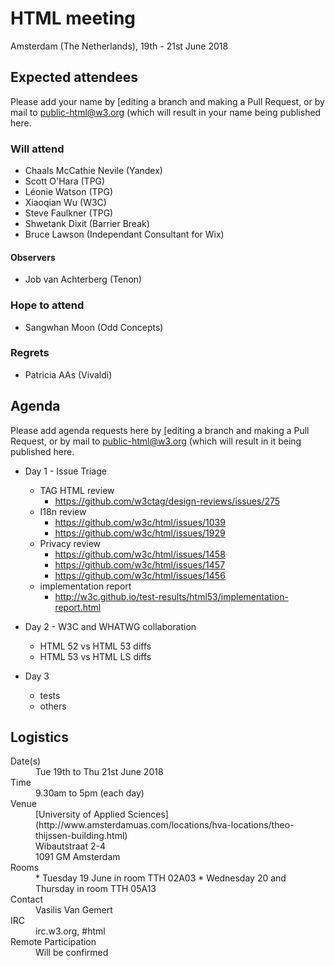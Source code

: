 # HTML meeting

Amsterdam (The Netherlands), 19th - 21st June 2018

## Expected attendees
Please add your name by [editing a branch and making a Pull Request, or by mail to public-html@w3.org (which will result in your name being published here.

### Will attend
* Chaals McCathie Nevile (Yandex)
* Scott O'Hara (TPG)
* Léonie Watson (TPG)
* Xiaoqian Wu (W3C)
* Steve Faulkner (TPG)
* Shwetank Dixit (Barrier Break)
* Bruce Lawson (Independant Consultant for Wix)

#### Observers
* Job van Achterberg (Tenon)

### Hope to attend
* Sangwhan Moon (Odd Concepts)

### Regrets
* Patricia AAs (Vivaldi)

## Agenda
Please add agenda requests here by [editing a branch and making a Pull Request, or by mail to public-html@w3.org (which will result in it being published here.

* Day 1 - Issue Triage
  * TAG HTML review
    * https://github.com/w3ctag/design-reviews/issues/275
  * I18n review
    * https://github.com/w3c/html/issues/1039
    * https://github.com/w3c/html/issues/1929
  * Privacy review
    * https://github.com/w3c/html/issues/1458
    * https://github.com/w3c/html/issues/1457
    * https://github.com/w3c/html/issues/1456
  * implementation report
    * http://w3c.github.io/test-results/html53/implementation-report.html


* Day 2 - W3C and WHATWG collaboration
  * HTML 52 vs HTML 53 diffs
  * HTML 53 vs HTML LS diffs

* Day 3
  * tests
  * others


## Logistics

<dl>
<dt>Date(s)</dt>
<dd>Tue 19th to Thu 21st June 2018</dd>
<dt>Time</dt>
<dd>9.30am to 5pm (each day)</dd>
<dt>Venue</dt>
<dd>
[University of Applied Sciences](http://www.amsterdamuas.com/locations/hva-locations/theo-thijssen-building.html)<br>
Wibautstraat 2-4<br>
1091 GM Amsterdam</dd>
<dt>Rooms</dt>
<dd>
* Tuesday 19 June in room TTH 02A03
* Wednesday 20 and Thursday in room TTH 05A13</dd>
<dt>Contact</dt>
<dd>Vasilis Van Gemert</dd>
<dt>IRC</dt>
<dd>irc.w3.org, #html</dd>
<dt>Remote Participation</dt>
<dd>Will be confirmed</dd>
</dl>
